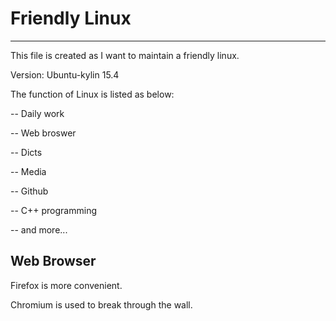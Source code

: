 # Friendly Linux
---
This file is created as I want to maintain a friendly linux.

Version: Ubuntu-kylin 15.4

The function of Linux is listed as below:

-- Daily work

-- Web broswer

-- Dicts

-- Media

-- Github

-- C++ programming

-- and more...


## Web Browser

Firefox is more convenient.

Chromium is used to break through the wall.

